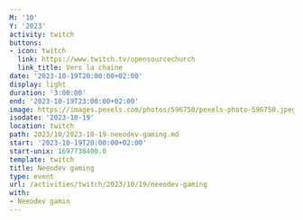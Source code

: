 ```yaml
---
M: '10'
Y: '2023'
activity: twitch
buttons:
- icon: twitch
  link: https://www.twitch.tv/opensourcechurch
  link_title: Vers la chaine
date: '2023-10-19T20:00:00+02:00'
display: light
duration: '3:00:00'
end: '2023-10-19T23:00:00+02:00'
image: https://images.pexels.com/photos/596750/pexels-photo-596750.jpeg
isodate: '2023-10-19'
location: twitch
path: 2023/10/2023-10-19-neeodev-gaming.md
start: '2023-10-19T20:00:00+02:00'
start-unix: 1697738400.0
template: twitch
title: Neeodev gaming
type: event
url: /activities/twitch/2023/10/19/neeodev-gaming
with:
- Neeodev gamin
---
```

